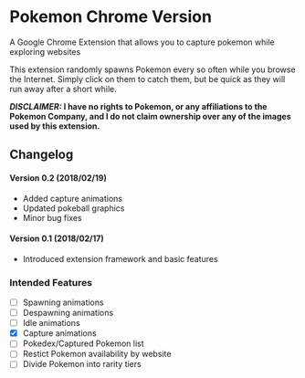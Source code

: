 # Pokemon Chrome Version
A Google Chrome Extension that allows you to capture pokemon while exploring websites

This extension randomly spawns Pokemon every so often while you browse the Internet. Simply click on them to catch them, but be quick as they will run away after a short while.

**_DISCLAIMER:_ I have no rights to Pokemon, or any affiliations to the Pokemon Company, and I do not claim ownership over any of the images used by this extension.** 

## Changelog ##
#### Version 0.2 (2018/02/19)
- Added capture animations
- Updated pokeball graphics
- Minor bug fixes

#### Version 0.1 (2018/02/17)
- Introduced extension framework and basic features
  
  
### Intended Features ###
- [ ] Spawning animations
- [ ] Despawning animations
- [ ] Idle animations
- [x] Capture animations
- [ ] Pokedex/Captured Pokemon list
- [ ] Restict Pokemon availability by website
- [ ] Divide Pokemon into rarity tiers
